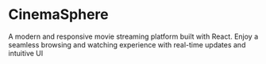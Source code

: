 # CinemaSphere
A modern and responsive movie streaming platform built with React. Enjoy a seamless browsing and watching experience with real-time updates and intuitive UI
